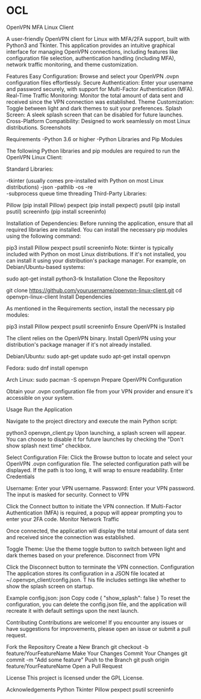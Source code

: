 # OCL

OpenVPN MFA Linux Client 

A user-friendly OpenVPN client for Linux with MFA/2FA support, built with Python3 and Tkinter. This application provides an intuitive graphical interface for 
managing OpenVPN connections, including features like configuration file selection, authentication handling (including MFA), network traffic monitoring, 
and theme customization.

Features
Easy Configuration: Browse and select your OpenVPN .ovpn configuration files effortlessly.
Secure Authentication: Enter your username and password securely, with support for Multi-Factor Authentication (MFA).
Real-Time Traffic Monitoring: Monitor the total amount of data sent and received since the VPN connection was established.
Theme Customization: Toggle between light and dark themes to suit your preferences.
Splash Screen: A sleek splash screen that can be disabled for future launches.
Cross-Platform Compatibility: Designed to work seamlessly on most Linux distributions.
Screenshots


Requirements
-Python 3.6 or higher
-Python Libraries and Pip Modules

The following Python libraries and pip modules are required to run the OpenVPN Linux Client:

Standard Libraries:

-tkinter (usually comes pre-installed with Python on most Linux distributions)
-json
-pathlib
-os
-re<br>
-subprocess
queue
time
threading
Third-Party Libraries:

Pillow (pip install Pillow)
pexpect (pip install pexpect)
psutil (pip install psutil)
screeninfo (pip install screeninfo)

Installation of Dependencies:
Before running the application, ensure that all required libraries are installed. 
You can install the necessary pip modules using the following command:


pip3 install Pillow pexpect psutil screeninfo
Note: tkinter is typically included with Python on most Linux distributions. 
If it's not installed, you can install it using your distribution's package manager. 
For example, on Debian/Ubuntu-based systems:


sudo apt-get install python3-tk
Installation
Clone the Repository


git clone https://github.com/yourusername/openvpn-linux-client.git
cd openvpn-linux-client
Install Dependencies

As mentioned in the Requirements section, install the necessary pip modules:


pip3 install Pillow pexpect psutil screeninfo
Ensure OpenVPN is Installed

The client relies on the OpenVPN binary. Install OpenVPN using your distribution's package manager if it's not already installed.

Debian/Ubuntu:
sudo apt-get update
sudo apt-get install openvpn

Fedora:
sudo dnf install openvpn

Arch Linux:
sudo pacman -S openvpn
Prepare OpenVPN Configuration

Obtain your .ovpn configuration file from your VPN provider and ensure it's accessible on your system.

Usage
Run the Application

Navigate to the project directory and execute the main Python script:

python3 openvpn_client.py
Upon launching, a splash screen will appear. You can choose to disable it for future launches by checking the "Don't show splash next time" checkbox.

Select Configuration File:
Click the Browse button to locate and select your OpenVPN .ovpn configuration file.
The selected configuration path will be displayed. If the path is too long, it will wrap to ensure readability.
Enter Credentials

Username: Enter your VPN username.
Password: Enter your VPN password. The input is masked for security.
Connect to VPN

Click the Connect button to initiate the VPN connection.
If Multi-Factor Authentication (MFA) is required, a popup will appear prompting you to enter your 2FA code.
Monitor Network Traffic

Once connected, the application will display the total amount of data sent and received since the connection was established.

Toggle Theme:
Use the theme toggle button to switch between light and dark themes based on your preference.
Disconnect from VPN

Click the Disconnect button to terminate the VPN connection.
Configuration
The application stores its configuration in a JSON file located at ~/.openvpn_client/config.json. T
his file includes settings like whether to show the splash screen on startup.

Example config.json:
json
Copy code
{
    "show_splash": false
}
To reset the configuration, you can delete the config.json file, and the application will recreate it with default settings upon the next launch.

Contributing
Contributions are welcome! If you encounter any issues or have suggestions for improvements, please open an issue or submit a pull request.

Fork the Repository
Create a New Branch
git checkout -b feature/YourFeatureName
Make Your Changes
Commit Your Changes
git commit -m "Add some feature"
Push to the Branch
git push origin feature/YourFeatureName
Open a Pull Request

License
This project is licensed under the GPL License.

Acknowledgements
Python
Tkinter
Pillow
pexpect
psutil
screeninfo

